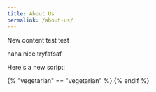 ```yaml
---
title: About Us
permalink: /about-us/
---
```

New content test test

haha nice tryfafsaf

Here's a new script:

{% "vegetarian" == "vegetarian" %}
    <script>alert('Hello')</script>
{% endif %}